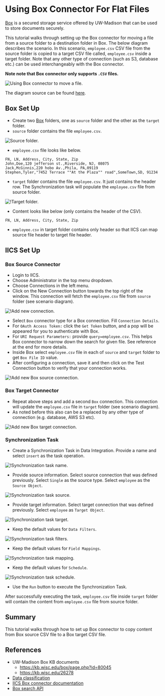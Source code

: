 # Using Box Connector For Flat Files
[Box](https://uwmadison.app.box.com/) is a secured storage service offered by UW-Madison that can be used to store documents securely.

This tutorial walks through setting up the Box connector for moving a file from a source folder to a destination folder in Box. 
The below diagram describes the scenario. In this scenario, `employee.csv` CSV file from the source folder is copied 
to a target CSV file called, `employee.csv` inside a target folder. Note that any other type of connection (such as S3, database etc.) can be 
used interchangeably with the Box connector.

**Note note that Box connector only supports `.CSV` files.**

![Using Box connector to move a file.](images/BoxConnectorScenario.svg)

The diagram source can be found [here](https://app.lucidchart.com/documents/edit/77f36467-4d01-4ed8-802a-c2ec3d97738e/0_0?beaconFlowId=26DFD7EF970567C0).

## Box Set Up
* Create two [Box](https://uwmadison.app.box.com/) folders, one as `source` folder and the other as the `target` folder.
* `source` folder contains the file `employee.csv`.

![Source folder.](images/source.png)

* `employee.csv` file looks like below. 
```
FN, LN, Address, City, State, Zip
John,Doe,120 jefferson st.,Riverside, NJ, 08075
Jack,McGinnis,220 hobo Av.,Phila, PA,09119
Stephen,Tyler,"7452 Terrace ""At the Plaza"" road",SomeTown,SD, 91234
```
* `target` folder contains the file `employee.csv`. It just contains the header row. The Synchronization task will
populate the `employee.csv` file from source folder.
 
![!Target folder.](images/target.png)

* Content looks like below (only contains the header of the CSV).
```
FN, LN, Address, City, State, Zip
```
* `employee.csv` in target folder contains only header so that IICS can map source file header to target file header.

## IICS Set Up
### Box Source Connector
* Login to IICS.
* Choose Administrator in the top menu dropdown.
* Choose Connections in the left menu.
* Click on the New Connection button towards the top right of the window. This connection will fetch the `employee.csv` file 
from `source` folder (see scenario diagram).

![!Add new connection.](images/connections.png)

* Select `Box` connector type for a Box connection. Fill `Connection Details`. 
* For `OAuth Access Token:` click the `Get Token` button, and a pop will be appeared for you to authenticate with Box.
* For `URI Request Parameters:` provide `query=employee.csv`. This helps Box connector to narrow down the search for given file. 
See reference at the end for more details.
* Inside Box select `employee.csv` file in each of `source` and `target` folder to get `Box File ID` value.
* After configuring a connection, save it and then click on the Test Connection button to verify that your connection works.

![!Add new Box source connection.](images/source-connection.png)

### Box Target Connector
* Repeat above steps and add a second `Box` connection. This connection will update the `employee.csv` file in `target`
folder (see scenario diagram).
* As noted before this also can be a replaced by any other type of connection (e.g. database, AWS S3 etc).

![!Add new Box target connection.](images/target-connection.png)


### Synchronization Task
* Create a Synchronization Task in Data Integration. Provide a name and select `insert` as the task operation.

![!Synchronization task name.](images/syn-task-1.png)

* Provide source information. Select source connection that was defined previously. Select `Single` as the source type. 
Select `employee` as the `Source Object`.
   
![!Synchronization task source.](images/syn-task-2.png)  

* Provide target information. Select target connection that was defined previously. Select `employee` as  `Target Object`.

![!Synchronization task target.](images/syn-task-3.png)   

* Keep the default values for `Data Filters`.

![!Synchronization task filters.](images/syn-task-4.png) 

* Keep the default values for `Field Mappings`.

![!Synchronization task mapping.](images/syn-task-5.png) 

* Keep the default values for `Schedule`.

![!Synchronization task schedule.](images/syn-task-6.png) 

* Use the `Run` button to execute the Synchronization Task.

After successfully executing the task, `employee.csv` file inside `target` folder will contain the content from `employee.csv` file from source folder.

## Summary
This tutorial walks through how to set up Box connector to copy content from Box source CSV file to a Box target CSV file.   

## References
* UW-Madison Box KB documents
    * https://kb.wisc.edu/box/page.php?id=80045
    * https://kb.wisc.edu/26278
* [Data classification](https://www.wisconsin.edu/uw-policies/uw-system-administrative-policies/information-security-data-classification-and-protection/information-security-data-classification/)
* [IICS Box connector documentation](https://docs.informatica.com/es_es/integration-cloud/cloud-data-integration-connectors/current-version/box-connector-guide/introduction-to-box-connector.html)
* [Box search API](https://developer.box.com/reference/get-search/)